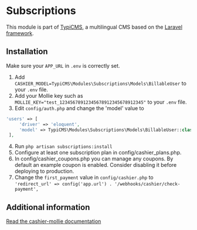 # Subscriptions

This module is part of [TypiCMS](https://github.com/TypiCMS/Base), a multilingual CMS based on the [Laravel framework](https://github.com/laravel/framework).


## Installation

Make sure your `APP_URL` in `.env` is correctly set.

1. Add `CASHIER_MODEL=TypiCMS\Modules\Subscriptions\Models\BillableUser` to your `.env` file.
2. Add your Mollie key such as `MOLLIE_KEY="test_12345678912345678912345678912345"` to your `.env` file.
3. Edit `config/auth.php` and change the 'model' value to
```php
'users' => [
     'driver' => 'eloquent',
     'model' => TypiCMS\Modules\Subscriptions\Models\BillableUser::class,
 ],
```
4. Run `php artisan subscriptions:install`
5. Configure at least one subscription plan in config/cashier_plans.php.
6. In config/cashier_coupons.php you can manage any coupons. By default an example coupon is enabled. Consider disabling it before deploying to production.
7. Change the `first_payment` value in `config/cashier.php` to `'redirect_url' => config('app.url') . '/webhooks/cashier/check-payment',`

## Additional information
[Read the cashier-mollie documentation](https://github.com/laravel/cashier-mollie)
